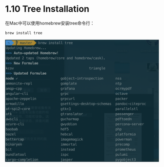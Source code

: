 # 1.10 Tree Installation

在Mac中可以使用homebrew安装tree命令行：

```bash
brew install tree
```

![](../.gitbook/assets/image%20%2857%29.png)

